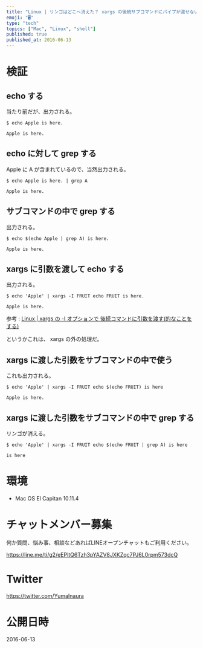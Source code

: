 ```yaml
---
title: "Linux | リンゴはどこへ消えた？ xargs の後続サブコマンドにパイプが渡せない"
emoji: "🖥"
type: "tech"
topics: ["Mac", "Linux", "shell"]
published: true
published_at: 2016-06-13
---
```


# 検証

## echo する

当たり前だが、出力される。

```shell-session
$ echo Apple is here.

Apple is here.
```

## echo に対して grep する

Apple に A が含まれているので、当然出力される。

```shell-session
$ echo Apple is here. | grep A

Apple is here. 
```

## サブコマンドの中で grep する

出力される。

```shell-session
$ echo $(echo Apple | grep A) is here.

Apple is here.
```

## xargs に引数を渡して echo する

出力される。

```shell-session
$ echo 'Apple' | xargs -I FRUIT echo FRUIT is here.

Apple is here.
```

参考 : [Linux | xargs の -I オプションで 後続コマンドに引数を渡す(的なことをする)](http://qiita.com/YumaInaura/items/fc79ce003978596db976)



というかこれは、 xargs の外の処理だ。

## xargs に渡した引数をサブコマンドの中で使う

これも出力される。

```shell-session
$ echo 'Apple' | xargs -I FRUIT echo $(echo FRUIT) is here

Apple is here.
```

## xargs に渡した引数をサブコマンドの中で grep する

リンゴが消える。

```shell-session
$ echo 'Apple' | xargs -I FRUIT echo $(echo FRUIT | grep A) is here 

is here
```

# 環境

- Mac OS El Capitan 10.11.4








<!-- Update From Qiita API -->

# チャットメンバー募集


何か質問、悩み事、相談などあればLINEオープンチャットもご利用ください。

https://line.me/ti/g2/eEPltQ6Tzh3pYAZV8JXKZqc7PJ6L0rpm573dcQ





# Twitter


https://twitter.com/YumaInaura


<!-- Update From Qiita API -->



# 公開日時

2016-06-13
